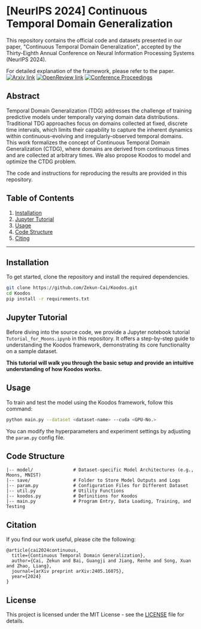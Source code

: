 # [NeurIPS 2024] Continuous Temporal Domain Generalization

This repository contains the official code and datasets presented in our paper, "Continuous Temporal Domain Generalization", accepted by the Thirty-Eighth Annual Conference on Neural Information Processing Systems (NeurIPS 2024).

For detailed explanation of the framework, please refer to the paper. [![Arxiv link](https://img.shields.io/static/v1?label=arXiv&message=CTDG&color=red&logo=arxiv)](https://arxiv.org/abs/2405.16075) [![OpenReview link](https://img.shields.io/static/v1?label=OpenReview&message=CTDG&color=blue&logo=OpenReview)](xxx) [![Conference Proceedings](https://img.shields.io/static/v1?label=Proceedings&message=NeurIPS%202024&color=green&logo=proceedings)](xxx)

## Abstract
Temporal Domain Generalization (TDG) addresses the challenge of training predictive models under temporally varying domain data distributions. Traditional TDG approaches focus on domains collected at fixed, discrete time intervals, which limits their capability to capture the inherent dynamics within continuous-evolving and irregularly-observed temporal domains. This work formalizes the concept of Continuous Temporal Domain Generalization (CTDG), where domains are derived from continuous times and are collected at arbitrary times. We also propose Koodos to model and optimize the CTDG problem.

The code and instructions for reproducing the results are provided in this repository.

## Table of Contents
1. [Installation](#installation)
2. [Jupyter Tutorial](#dataset)
3. [Usage](#usage)
4. [Code Structure](#code-structure)
5. [Citing](#citing)

---

## Installation

To get started, clone the repository and install the required dependencies.

```bash
git clone https://github.com/Zekun-Cai/Koodos.git
cd Koodos
pip install -r requirements.txt
```

## Jupyter Tutorial

Before diving into the source code, we provide a Jupyter notebook tutorial ```Tutorial_for_Moons.ipynb``` in this repository. It offers a step-by-step guide to understanding the Koodos framework, demonstrating its core functionality on a sample dataset.

**This tutorial will walk you through the basic setup and provide an intuitive understanding of how Koodos works.**

## Usage

To train and test the model using the Koodos framework, follow this command:

```bash
python main.py --dataset <dataset-name> --cuda <GPU-No.>
```

You can modify the hyperparameters and experiment settings by adjusting the ```param.py``` config file.

## Code Structure

```
|-- model/               # Dataset-specific Model Architectures (e.g., Moons, MNIST)
|-- save/                # Folder to Store Model Outputs and Logs
|-- param.py             # Configuration Files for Different Dataset
|-- util.py              # Utility Functions
|-- koodos.py            # Definitions for Koodos
|-- main.py              # Program Entry, Data Loading, Training, and Testing
```

## Citation
If you find our work useful, please cite the following:

```  
@article{cai2024continuous,
  title={Continuous Temporal Domain Generalization},
  author={Cai, Zekun and Bai, Guangji and Jiang, Renhe and Song, Xuan and Zhao, Liang},
  journal={arXiv preprint arXiv:2405.16075},
  year={2024}
}
```

## License

This project is licensed under the MIT License - see the [LICENSE](LICENSE) file for details.